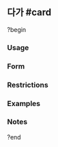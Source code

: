 ## 다가 #card
?begin
### Usage
### Form
### Restrictions
### Examples
### Notes
<!--SR:!2025-07-13,9,210-->
?end
